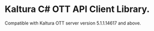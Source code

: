 # Kaltura C# OTT API Client Library.
Compatible with Kaltura OTT server version 5.1.1.14617 and above.
